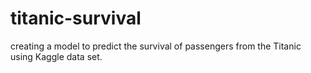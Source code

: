 # titanic-survival
creating a model to predict the survival of passengers from the Titanic using Kaggle data set.
